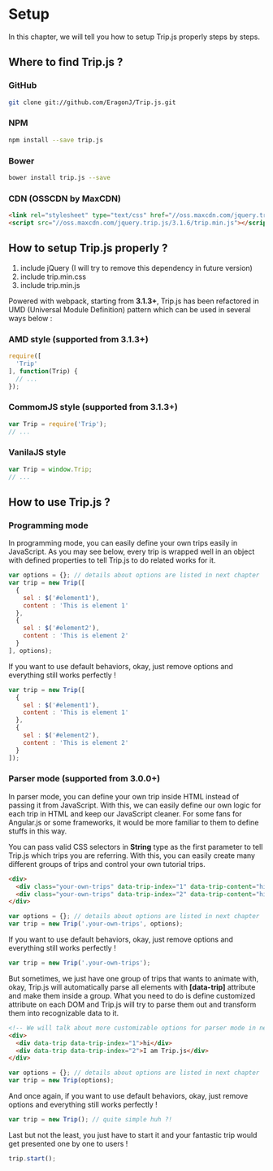 # Setup

In this chapter, we will tell you how to setup Trip.js properly steps by steps.

## Where to find Trip.js ?

### GitHub

```bash
git clone git://github.com/EragonJ/Trip.js.git
```

### NPM

```bash
npm install --save trip.js
```

### Bower

```bash
bower install trip.js --save
```

### CDN (OSSCDN by MaxCDN)

```html
<link rel="stylesheet" type="text/css" href="//oss.maxcdn.com/jquery.trip.js/3.1.6/trip.min.css"/>
<script src="//oss.maxcdn.com/jquery.trip.js/3.1.6/trip.min.js"></script>
```

## How to setup Trip.js properly ?

1. include jQuery (I will try to remove this dependency in future version)
2. include trip.min.css
3. include trip.min.js

Powered with webpack, starting from **3.1.3+**, Trip.js has been refactored in UMD (Universal Module Definition) pattern which can be used in several ways below :

### AMD style (supported from 3.1.3+)

```javascript
require([
  'Trip'
], function(Trip) {
  // ...
});
```

### CommomJS style (supported from 3.1.3+)

```javascript
var Trip = require('Trip');
// ...
```

### VanilaJS style

```javascript
var Trip = window.Trip;
// ...
```

## How to use Trip.js ?

### Programming mode

In programming mode, you can easily define your own trips easily in JavaScript. As you may see below, every trip is wrapped well in an object with defined properties to tell Trip.js to do related works for it.

```javascript
var options = {}; // details about options are listed in next chapter
var trip = new Trip([
  { 
    sel : $('#element1'),
    content : 'This is element 1'
  },
  {
    sel : $('#element2'),
    content : 'This is element 2'
  }
], options);
```

If you want to use default behaviors, okay, just remove options and everything still works perfectly !

```javascript
var trip = new Trip([
  { 
    sel : $('#element1'),
    content : 'This is element 1'
  },
  {
    sel : $('#element2'),
    content : 'This is element 2'
  }
]);
```

### Parser mode (supported from 3.0.0+)

In parser mode, you can define your own trip inside HTML instead of passing it from JavaScript. With this, we can easily define our own logic for each trip in HTML and keep our JavaScript cleaner. For some fans for Angular.js or some frameworks, it would be more familiar to them to define stuffs in this way.

You can pass valid CSS selectors in **String** type as the first parameter to tell Trip.js which trips you are referring. With this, you can easily create many different groups of trips and control your own tutorial trips.

```html
<div>
  <div class="your-own-trips" data-trip-index="1" data-trip-content="hi1" data-trip-position="n" data-trip-delay="100">hi</div>
  <div class="your-own-trips" data-trip-index="2" data-trip-content="hi2" data-trip-position="e" data-trip-delay="200" data-trip-expose="true">I am Trip.js</div>
</div>
```

```javascript
var options = {}; // details about options are listed in next chapter
var trip = new Trip('.your-own-trips', options);
```

If you want to use default behaviors, okay, just remove options and everything still works perfectly !

```javascript
var trip = new Trip('.your-own-trips');
```
But sometimes, we just have one group of trips that wants to animate with, okay, Trip.js will automatically parse all elements with **[data-trip]** attribute and make them inside a group. What you need to do is define customized attribute on each DOM and Trip.js will try to parse them out and transform them into recognizable data to it.

```html
<!-- We will talk about more customizable options for parser mode in next chapter -->
<div>
  <div data-trip data-trip-index="1">hi</div>
  <div data-trip data-trip-index="2">I am Trip.js</div>
</div>
```

```javascript
var options = {}; // details about options are listed in next chapter
var trip = new Trip(options);
```

And once again, if you want to use default behaviors, okay, just remove options and everything still works perfectly !

```javascript
var trip = new Trip(); // quite simple huh ?!
```

Last but not the least, you just have to start it and your fantastic trip would get presented one by one to users !

```javascript
trip.start();
```
